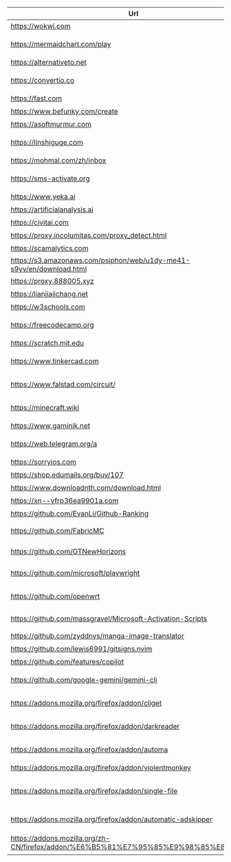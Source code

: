| Url                                                                                 | des                   |
| ----------------------------------------------------------------------------------- | --------------------- |
| https://wokwi.com                                                                   | 电子电路模拟器               |
| https://mermaidchart.com/play                                                       | 图表与流程图生成              |
| https://alternativeto.net                                                           | 查找软件替代品               |
| https://convertio.co                                                                | 在线文件格式转换              |
| https://fast.com                                                                    | 网速测试                  |
| https://www.befunky.com/create                                                      | 在线图片编辑器               |
| https://asoftmurmur.com                                                             | 白噪音背景音                |
| https://linshiguge.com                                                              | 临时 Google 邮箱          |
| https://mohmal.com/zh/inbox                                                         | 临时邮箱服务                |
| https://sms-activate.org                                                            | 在线接收短信验证码             |
| https://www.yeka.ai                                                                 | AI 工具集                |
| https://artificialanalysis.ai                                                       | AI 模型分析               |
| https://civitai.com                                                                 | AI 艺术模型分享             |
| https://proxy.incolumitas.com/proxy_detect.html                                     | 代理检测                  |
| https://scamalytics.com                                                             | IP 欺诈检测               |
| https://s3.amazonaws.com/psiphon/web/u1dy-me41-s9yv/en/download.html                | 网络工具                  |
| https://proxy.888005.xyz                                                            | 代理服务                  |
| https://lianjiajichang.net                                                          | 代理服务                  |
| https://w3schools.com                                                               | Web 开发教程              |
| https://freecodecamp.org                                                            | 免费编程学习社区              |
| https://scratch.mit.edu                                                             | 少儿图形化编程               |
| https://www.tinkercad.com                                                           | 免费在线 3D 建模与电路设计       |
| https://www.falstad.com/circuit/                                                    | 可视化电流流动的电路学习神器        |
| https://minecraft.wiki                                                              | Minecraft 官方维基        |
| https://www.gaminik.net                                                             | 游戏资讯                  |
| https://web.telegram.org/a                                                          | Telegram 网页版          |
| https://sorryios.com                                                                | iOS 应用与资讯             |
| https://shop.edumails.org/buy/107                                                   | 教育邮箱购买                |
| https://www.downloadnth.com/download.html                                           | 软件下载站                 |
| https://xn--yfrp36ea9901a.com                                                       | 随机一句话                 |
| https://github.com/EvanLi/Github-Ranking                                            | GitHub 排名             |
| https://github.com/FabricMC                                                         | Minecraft Modding 工具链 |
| https://github.com/GTNewHorizons                                                    | Minecraft Modpack     |
| https://github.com/microsoft/playwright                                             | Web 自动化测试框架           |
| https://github.com/openwrt                                                          | 嵌入式设备操作系统             |
| https://github.com/massgravel/Microsoft-Activation-Scripts                          | Windows/Office 激活脚本   |
| https://github.com/zyddnys/manga-image-translator                                   | 漫画图像翻译                |
| https://github.com/lewis6991/gitsigns.nvim                                          | Neovim Git 插件         |
| https://github.com/features/copilot                                                 | AI 编程助手               |
| https://github.com/google-gemini/gemini-cli                                         | Gemini 命令行工具          |
| https://addons.mozilla.org/firefox/addon/cliget                                     | 生成文件下载命令              |
| https://addons.mozilla.org/firefox/addon/darkreader                                 | 为任意网站启用夜间模式           |
| https://addons.mozilla.org/firefox/addon/automa                                     | 浏览器自动化工作流             |
| https://addons.mozilla.org/firefox/addon/violentmonkey                              | 用户脚本管理器               |
| https://addons.mozilla.org/firefox/addon/single-file                                | 将网页完整保存为单个HTML文件      |
| https://addons.mozilla.org/firefox/addon/automatic-adskipper                        | 视频广告自动跳过              |
| https://addons.mozilla.org/zh-CN/firefox/addon/%E6%B5%81%E7%95%85%E9%98%85%E8%AF%BB | 沉浸式网页翻译与阅读            |
